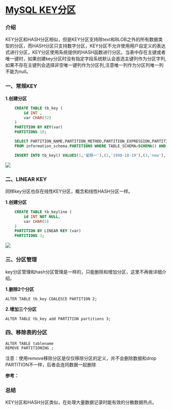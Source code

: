 # [MySQL KEY分区][0]

### 介绍 

KEY分区和HASH分区相似，但是KEY分区支持除text和BLOB之外的所有数据类型的分区，而HASH分区只支持数字分区，KEY分区不允许使用用户自定义的表达式进行分区，KEY分区使用系统提供的HASH函数进行分区。当表中存在主键或者唯一键时，如果创建key分区时没有指定字段系统默认会首选主键列作为分区字列,如果不存在主键列会选择非空唯一键列作为分区列,注意唯一列作为分区列唯一列不能为null。

### 一、常规KEY

**1.创建分区**

```sql
    CREATE TABLE tb_key (
        id INT ,
        var CHAR(32) 
    )
    PARTITION BY KEY(var)
    PARTITIONS 10;

    SELECT PARTITION_NAME,PARTITION_METHOD,PARTITION_EXPRESSION,PARTITION_DESCRIPTION,TABLE_ROWS,SUBPARTITION_NAME,SUBPARTITION_METHOD,SUBPARTITION_EXPRESSION 
    FROM information_schema.PARTITIONS WHERE TABLE_SCHEMA=SCHEMA() AND TABLE_NAME='tb_key';

    INSERT INTO tb_key() VALUES(1,'星期一'),(2,'1998-10-19'),(3,'new'),(4,'非常好'),(5,'5');
```

![][1]

### 二、LINEAR KEY

同样key分区也存在线性KEY分区，概念和线性HASH分区一样。

**1.创建分区**
```sql
    CREATE TABLE tb_keyline (
        id INT NOT NULL,
        var CHAR(5)
    )
    PARTITION BY LINEAR KEY (var)
    PARTITIONS 3;
```

![][2]

### 三、分区管理

key分区管理和hash分区管理是一样的，只能删除和增加分区，这里不再做详细介绍。

**1.删除2个分区**

    ALTER TABLE tb_key COALESCE PARTITION 2;

**2.增加三个分区**

    ALTER TABLE tb_key add PARTITION partitions 3;

### 四、移除表的分区

    ALTER TABLE tablename
    REMOVE PARTITIONING ;

注意：使用remove移除分区是仅仅移除分区的定义，并不会删除数据和drop PARTITION不一样，后者会连同数据一起删除

**参考：**

### **总结** 

KEY分区和HASH分区类似，在处理大量数据记录时能有效的分散数据热点。

[0]: http://www.cnblogs.com/chenmh/p/5647210.html
[1]: ./img/135426-20160706174140311-157149005.png
[2]: ./img/135426-20160706175311717-981974037.png

